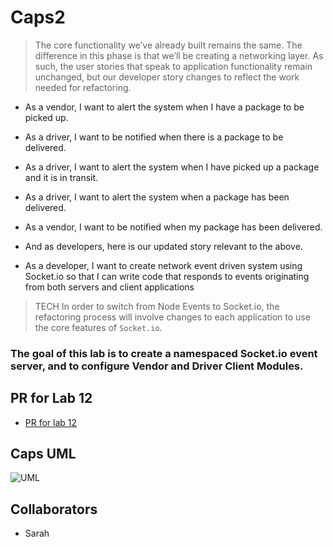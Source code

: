 # Caps2

>The core functionality we’ve already built remains the same. The difference in this phase is that we’ll be creating a networking layer. As such, the user stories that speak to application functionality remain unchanged, but our developer story changes to reflect the work needed for refactoring.

- As a vendor, I want to alert the system when I have a package to be picked up.
- As a driver, I want to be notified when there is a package to be delivered.
- As a driver, I want to alert the system when I have picked up a package and it is in transit.
- As a driver, I want to alert the system when a package has been delivered.
- As a vendor, I want to be notified when my package has been delivered.
- And as developers, here is our updated story relevant to the above.

- As a developer, I want to create network event driven system using Socket.io so that I can write code that responds to events originating from both servers and client applications

>TECH In order to switch from Node Events to Socket.io, the refactoring process will involve changes to each application to use the core features of `Socket.io`.

### The goal of this lab is to create a namespaced Socket.io event server, and to configure Vendor and Driver Client Modules.

## PR for Lab 12

- [PR for lab 12](https://github.com/ArzuVon/Caps2/pull/1)

## Caps UML

![UML](https://user-images.githubusercontent.com/107226923/187827527-cbe54cb0-fb67-4ecb-9a53-a9c9e6d977d9.png)

## Collaborators

- Sarah